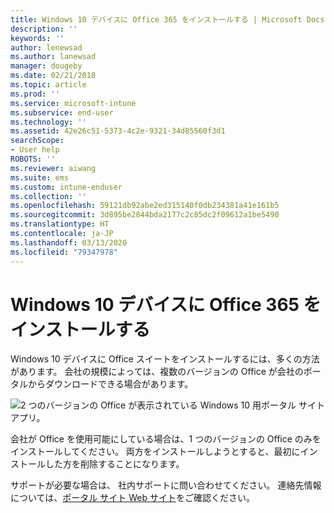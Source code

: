 ```yaml
---
title: Windows 10 デバイスに Office 365 をインストールする | Microsoft Docs
description: ''
keywords: ''
author: lenewsad
ms.author: lanewsad
manager: dougeby
ms.date: 02/21/2018
ms.topic: article
ms.prod: ''
ms.service: microsoft-intune
ms.subservice: end-user
ms.technology: ''
ms.assetid: 42e26c51-5373-4c2e-9321-34d85560f3d1
searchScope:
- User help
ROBOTS: ''
ms.reviewer: aiwang
ms.suite: ems
ms.custom: intune-enduser
ms.collection: ''
ms.openlocfilehash: 59121db92abe2ed315140f0db234381a41e161b5
ms.sourcegitcommit: 3d895be2844bda2177c2c85dc2f09612a1be5490
ms.translationtype: HT
ms.contentlocale: ja-JP
ms.lasthandoff: 03/13/2020
ms.locfileid: "79347978"
---
```

# <a name="installing-office-365-on-your-windows-10-device"></a>Windows 10 デバイスに Office 365 をインストールする

Windows 10 デバイスに Office スイートをインストールするには、多くの方法があります。 会社の規模によっては、複数のバージョンの Office が会社のポータルからダウンロードできる場合があります。

![2 つのバージョンの Office が表示されている Windows 10 用ポータル サイト アプリ。](./media/multiple-office-installs-cp-win10.png)

会社が Office を使用可能にしている場合は、1 つのバージョンの Office のみをインストールしてください。 両方をインストールしようとすると、最初にインストールした方を削除することになります。

サポートが必要な場合は、 社内サポートに問い合わせてください。 連絡先情報については、[ポータル サイト Web サイト](https://go.microsoft.com/fwlink/?linkid=2010980)をご確認ください。
